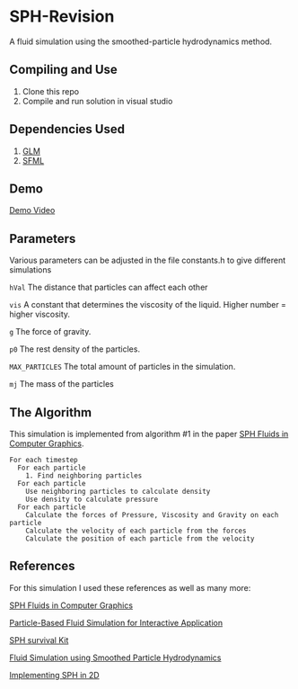 # SPH-Revision
A fluid simulation using the smoothed-particle hydrodynamics method.

## Compiling and Use
1. Clone this repo
2. Compile and run solution in visual studio

## Dependencies Used
1. [GLM](https://glm.g-truc.net/0.9.9/index.html)
2. [SFML](https://www.sfml-dev.org)

## Demo 
[Demo Video](https://youtu.be/nFGOnyIo52U)

## Parameters 
Various parameters can be adjusted in the file constants.h to give different simulations

```hVal``` The distance that particles can affect each other

```vis``` A constant that determines the viscosity of the liquid. Higher number = higher viscosity.

```g``` The force of gravity.

```p0``` The rest density of the particles.

```MAX_PARTICLES``` The total amount of particles in the simulation.

```mj``` The mass of the particles

## The Algorithm
This simulation is implemented from algorithm #1 in the paper [SPH Fluids in Computer Graphics](https://cg.informatik.uni-freiburg.de/publications/2014_EG_SPH_STAR.pdf).
```
For each timestep
  For each particle
    1. Find neighboring particles
  For each particle
    Use neighboring particles to calculate density
    Use density to calculate pressure
  For each particle
    Calculate the forces of Pressure, Viscosity and Gravity on each particle
    Calculate the velocity of each particle from the forces
    Calculate the position of each particle from the velocity
```
## References
For this simulation I used these references as well as many more:

[SPH Fluids in Computer Graphics](https://cg.informatik.uni-freiburg.de/publications/2014_EG_SPH_STAR.pdf)

[Particle-Based Fluid Simulation for Interactive Application](http://matthias-mueller-fischer.ch/publications/sca03.pdf)

[SPH survival Kit](http://www8.cs.umu.se/kurser/TDBD24/VT06/lectures/sphsurvivalkit.pdf)

[Fluid Simulation using Smoothed Particle Hydrodynamics](https://nccastaff.bournemouth.ac.uk/jmacey/MastersProjects/MSc15/06Burak/BurakErtekinMScThesis.pdf)

[Implementing SPH in 2D](https://bigtheta.io/2017/07/08/implementing-sph-in-2d.html)
